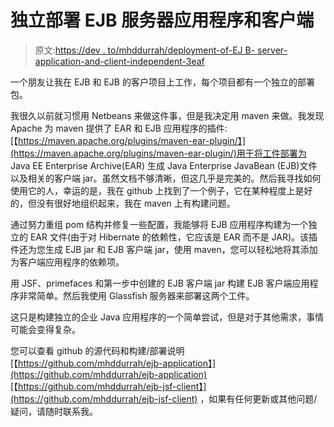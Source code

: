 # 独立部署 EJB 服务器应用程序和客户端

> 原文:[https://dev . to/mhddurrah/deployment-of-EJ B- server-application-and-client-independent-3eaf](https://dev.to/mhddurrah/deployment-of-ejb-server-application-and-client-independently-3eaf)

一个朋友让我在 EJB 和 EJB 的客户项目上工作，每个项目都有一个独立的部署包。

我很久以前就习惯用 Netbeans 来做这件事，但是我决定用 maven 来做。我发现 Apache 为 maven 提供了 EAR 和 EJB 应用程序的插件:
[【https://maven.apache.org/plugins/maven-ear-plugin/】](https://maven.apache.org/plugins/maven-ear-plugin/)用于将工件部署为 Java EE Enterprise Archive(EAR)
生成 Java Enterprise JavaBean (EJB)文件以及相关的客户端 jar。虽然文档不够清晰，但这几乎是完美的。然后我寻找如何使用它的人，幸运的是，我在 github 上找到了一个例子，它在某种程度上是好的，但没有很好地组织起来，我在 maven 上有构建问题。

通过努力重组 pom 结构并修复一些配置，我能够将 EJB 应用程序构建为一个独立的 EAR 文件(由于对 Hibernate 的依赖性，它应该是 EAR 而不是 JAR)。该插件还为您生成 EJB jar 和 EJB 客户端 jar，使用 maven，您可以轻松地将其添加为客户端应用程序的依赖项。

用 JSF、primefaces 和第一步中创建的 EJB 客户端 jar 构建 EJB 客户端应用程序非常简单。然后我使用 Glassfish 服务器来部署这两个工件。

这只是构建独立的企业 Java 应用程序的一个简单尝试，但是对于其他需求，事情可能会变得复杂。

您可以查看 github 的源代码和构建/部署说明
[【https://github.com/mhddurrah/ejb-application】](https://github.com/mhddurrah/ejb-application)
[【https://github.com/mhddurrah/ejb-jsf-client】](https://github.com/mhddurrah/ejb-jsf-client)
，如果有任何更新或其他问题/疑问，请随时联系我。